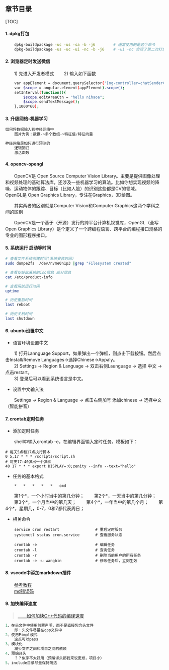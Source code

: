 
## 章节目录

[TOC]

#### 1. dpkg打包

```bash
	dpkg-buildpackage -uc -us -sa -b -j6		# 通常使用的是这个命令
	dpkg-buildpackage -us -uc -ui -nc -b -j6	# -ui -nc 实现了第二次打包是在第一次的基础上? 和make有点像
```
	
#### 2. 浏览器定时发送微信

&emsp;&emsp;1) 先进入开发者模式
&emsp;&emsp;2) 输入如下函数
```bash
	var appElement = document.querySelector('[ng-controller=chatSenderController]');
	var $scope = angular.element(appElement).scope();
	setInterval(function(){
		$scope.editAreaCtn = "hello nihaoa";
		$scope.sendTextMessage();
	},1000*60);
```

#### 3. 升级网络-机器学习

```cpp
如何将数据输入到神经网络中
    图片为例：数据->多个数组->特征值/特征向量

神经网络是如何进行预测的
    逻辑回归
    激活函数
```

#### 4. opencv-opengl

&emsp;&emsp;OpenCV是 Open Source Computer Vision Library。主要是提供图像处理和视频处理的基础算法库，还涉及一些机器学习的算法。比如你想实现视频的降噪、运动物体的跟踪、目标（比如人脸）的识别这些都是CV的领域。
&emsp;&emsp;OpenGL是 Open Graphics Library，专注在Graphics，3D绘图。

&emsp;&emsp;其实两者的区别就是Computer Vision和Computer Graphics这两个学科之间的区别

&emsp;&emsp;OpenCV是一个基于（开源）发行的跨平台计算机视觉库，OpenGL（全写Open Graphics Library）是个定义了一个跨编程语言、跨平台的编程接口规格的专业的图形程序接口。

#### 5. 系统运行 启动等时间

```bash
# 查看文件系统创建时间(系统安装时间)
sudo dumpe2fs  /dev/nvme0n1p3 |grep "Filesystem created"

# 查看安装此系统的iso信息 部分信息
cat /etc/product-info

# 查看系统运行时间
uptime

# 历史重启时间
last reboot

# 历史关机时间
last shutdown
```

#### 6. ubuntu设置中文

+ 语言环境设置中文

&emsp;&emsp;1) 打开Lannguage Support，如果弹出一个弹框，则点击下载按钮。然后点击Install/Remove Languages->选择Chinese->Appaly。  
&emsp;&emsp;2) Settings -> Region & Language -> 双击右侧Launguage -> 选择 中文 -> 点击restart。  
&emsp;&emsp;3) 登录后可以看到系统语言是中文。

+ 设置中文输入法

&emsp;&emsp;Settings -> Region & Language -> 点击右侧加号 添加chinese -> 选择中文（智能拼音）

#### 7. crontab定时任务

+ 添加定时任务

&emsp;&emsp;shell中输入crontab -e，在编辑界面输入定时任务。模板如下：

```shell
# 每天5点和17点执行脚本
0 5,17 * * * /scripts/script.sh
# 每天17:40弹出一个弹框
40 17 * * * export DISPLAY=:0;zenity --info --text="hello"
```

+ 任务的基本格式

```shell
	*	*	*	*	*	cmd
```

&emsp;&emsp;第1个*，一个小时当中的第几分钟；
&emsp;&emsp;第2个*，一天当中的第几分钟；
&emsp;&emsp;第3个*，一个月当中的第几天；
&emsp;&emsp;第4个*，一年当中的第几个月；
&emsp;&emsp;第4个*，星期几，0-7，0和7都代表周日；

+ 相关命令

```shell
	service cron restart           		# 重启定时服务
	systemctl status cron.service		# 查看服务状态

	crontab -e							# 编辑任务		
	crontab -l							# 查询任务
	crontab -r							# 删除当前用户的所有任务
	crontab -e -u wangbin 				# 修改任务后，立刻生效
```

#### 8. vscode中添加markdown插件

&emsp;&emsp;[参考教程](https://blog.bugimg.com/works/vscode-to-markdown-editor.html#markdownlint)  
&emsp;&emsp;[md错误码](https://github.com/DavidAnson/markdownlint/blob/v0.25.1/doc/Rules.md#md022)

#### 9. 加快编译速度

> [&emsp;&emsp;如何加快C++代码的编译速度](https://zhuanlan.zhihu.com/p/29346995)  

```cpp
1、在头文件中使用前置声明，而不是直接包含头文件
    即：头文件尽量在cpp文件中
2、使用Pimpl模式
    这点可以pass
3、模块化
    减少文件之间和项目之间的依赖
4、预编译头
    ？？似乎不太好用（预编译头都我来说更烦，项目小）
5、include目录尽量保持简洁
```


